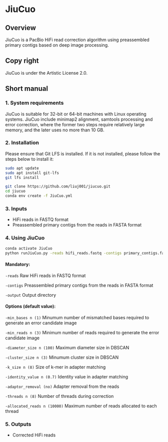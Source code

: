 # JiuCuo

## Overview

JiuCuo is a PacBio HiFi read correction algorithm using preassembled primary contigs based on deep image processing.

## Copy right

JiuCuo is under the Artistic License 2.0.

## Short manual

### 1. System requirements

JiuCuo is suitable for 32-bit or 64-bit machines with Linux operating systems. JiuCuo include minimap2 alignment, samtools processing and error correction, where the former two steps require relatively large memory, and the later uses no more than 10 GB.

### 2. Installation
Please ensure that Git LFS is installed. If it is not installed, please follow the steps below to install it:
```sh
sudo apt update
sudo apt install git-lfs
git lfs install
```
```sh
git clone https://github.com/liuj001/jiucuo.git
cd jiucuo
conda env create -f JiuCuo.yml
```
### 3. Inputs
- HiFi reads in FASTQ format
- Preassembled primary contigs from the reads in FASTA format

### 4. Using JiuCuo
```sh
conda activate JiuCuo
python runJiuCuo.py -reads hifi_reads.fastq -contigs primary_contigs.fasta -output directory [-options | -options]
```
#### Mandatory:
`-reads`
  Raw HiFi reads in FASTQ format

`-contigs`
  Preassembled primary contigs from the reads in FASTA format

`-output`
  Output directory

#### Options (default value):
`-min_bases n (1)`
  Minumum number of mismatched bases required to generate an error candidate image

`-min_reads n (3)`
  Minimum number of reads required to generate the error candidate image

`-diameter_size n (100)`
  Maximum diameter size in DBSCAN

`-cluster_size n (3)`
  Minumum cluster size in DBSCAN

`-k_size n (8)`
  Size of k-mer in adapter matching

`-identity_value n (0.7)`
  Identity value in adapter matching

`-adaptor_removal (no)`
  Adapter removal from the reads

`-threads n (8)`
  Number of threads during correction

`-allocated_reads n (10000)`
  Maximum number of reads allocated to each thread


### 5. Outputs
- Corrected HiFi reads

